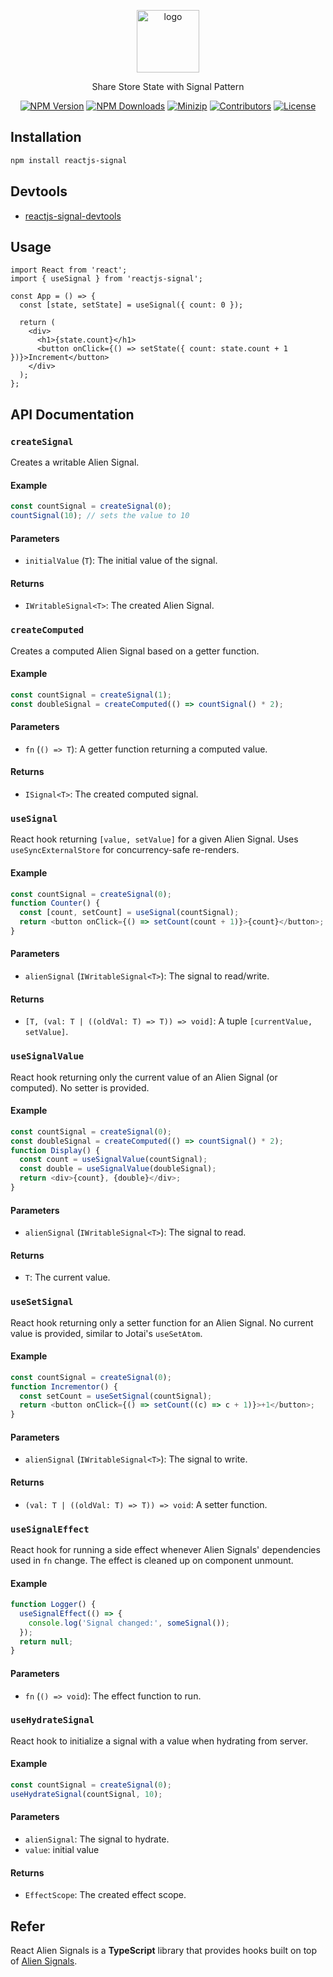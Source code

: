 <p align="center">
<a href="https://www.npmjs.com/package/reactjs-signal" target="_blank" rel="noopener noreferrer">
<img src="https://api.iconify.design/uil:comment-verify.svg?color=%23b3ff75" alt="logo" width='100'/></a>
</p>

<p align="center">
  Share Store State with Signal Pattern
</p>

<p align="center">
  <a href="https://www.npmjs.com/package/reactjs-signal" target="_blank" rel="noopener noreferrer"><img src="https://badge.fury.io/js/reactjs-signal.svg" alt="NPM Version" /></a>
  <a href="https://www.npmjs.com/package/reactjs-signal" target="_blank" rel="noopener noreferrer"><img src="https://img.shields.io/npm/dt/reactjs-signal.svg?logo=npm" alt="NPM Downloads" /></a>
  <a href="https://bundlephobia.com/result?p=reactjs-signal" target="_blank" rel="noopener noreferrer"><img src="https://img.shields.io/bundlephobia/minzip/reactjs-signal" alt="Minizip" /></a>
  <a href="https://github.com/hunghg255/reactjs-signal/graphs/contributors" target="_blank" rel="noopener noreferrer"><img src="https://img.shields.io/badge/all_contributors-1-orange.svg" alt="Contributors" /></a>
  <a href="https://github.com/hunghg255/reactjs-signal/blob/main/LICENSE" target="_blank" rel="noopener noreferrer"><img src="https://badgen.net/github/license/hunghg255/reactjs-signal" alt="License" /></a>
</p>



## Installation

```bash
npm install reactjs-signal
```

## Devtools

- [reactjs-signal-devtools](https://github.com/hunghg255/reactjs-signal/tree/main/packages/reactjs-signal-devtools)

## Usage

```tsx
import React from 'react';
import { useSignal } from 'reactjs-signal';

const App = () => {
  const [state, setState] = useSignal({ count: 0 });

  return (
    <div>
      <h1>{state.count}</h1>
      <button onClick={() => setState({ count: state.count + 1 })}>Increment</button>
    </div>
  );
};
```

## API Documentation

### `createSignal`

Creates a writable Alien Signal.

#### Example

```typescript
const countSignal = createSignal(0);
countSignal(10); // sets the value to 10
```

#### Parameters

- `initialValue` (`T`): The initial value of the signal.

#### Returns

- `IWritableSignal<T>`: The created Alien Signal.

### `createComputed`

Creates a computed Alien Signal based on a getter function.

#### Example

```typescript
const countSignal = createSignal(1);
const doubleSignal = createComputed(() => countSignal() * 2);
```

#### Parameters

- `fn` (`() => T`): A getter function returning a computed value.

#### Returns

- `ISignal<T>`: The created computed signal.


### `useSignal`

React hook returning `[value, setValue]` for a given Alien Signal. Uses `useSyncExternalStore` for concurrency-safe re-renders.

#### Example

```typescript
const countSignal = createSignal(0);
function Counter() {
  const [count, setCount] = useSignal(countSignal);
  return <button onClick={() => setCount(count + 1)}>{count}</button>;
}
```

#### Parameters

- `alienSignal` (`IWritableSignal<T>`): The signal to read/write.

#### Returns

- `[T, (val: T | ((oldVal: T) => T)) => void]`: A tuple `[currentValue, setValue]`.

### `useSignalValue`

React hook returning only the current value of an Alien Signal (or computed). No setter is provided.

#### Example

```typescript
const countSignal = createSignal(0);
const doubleSignal = createComputed(() => countSignal() * 2);
function Display() {
  const count = useSignalValue(countSignal);
  const double = useSignalValue(doubleSignal);
  return <div>{count}, {double}</div>;
}
```

#### Parameters

- `alienSignal` (`IWritableSignal<T>`): The signal to read.

#### Returns

- `T`: The current value.

### `useSetSignal`

React hook returning only a setter function for an Alien Signal. No current value is provided, similar to Jotai's `useSetAtom`.

#### Example

```typescript
const countSignal = createSignal(0);
function Incrementor() {
  const setCount = useSetSignal(countSignal);
  return <button onClick={() => setCount((c) => c + 1)}>+1</button>;
}
```

#### Parameters

- `alienSignal` (`IWritableSignal<T>`): The signal to write.

#### Returns

- `(val: T | ((oldVal: T) => T)) => void`: A setter function.

### `useSignalEffect`

React hook for running a side effect whenever Alien Signals' dependencies used in `fn` change. The effect is cleaned up on component unmount.

#### Example

```typescript
function Logger() {
  useSignalEffect(() => {
    console.log('Signal changed:', someSignal());
  });
  return null;
}
```

#### Parameters

- `fn` (`() => void`): The effect function to run.


<!-- /**
 * React hook to initialize a signal with a value when hydrating from server.
 * @param alienSignal
 * @param value
 * @returns
 *
 * @template T - The type of the signal value.
 * @param {IWritableSignal<T>} alienSignal - The signal to hydrate.
 * @param {T} value - The value to hydrate the signal with.
 */
export function useHydrateSignal<T>(alienSignal: IWritableSignal<T>, value: T): void {
  alienSignal(value);
} -->

### `useHydrateSignal`

React hook to initialize a signal with a value when hydrating from server.

#### Example

```typescript
const countSignal = createSignal(0);
useHydrateSignal(countSignal, 10);
```

#### Parameters
- `alienSignal`: The signal to hydrate.
- `value`: initial value

#### Returns

- `EffectScope`: The created effect scope.


## Refer

 React Alien Signals is a **TypeScript** library that provides hooks built on top of [Alien Signals](https://github.com/stackblitz/alien-signals).

